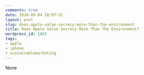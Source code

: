 ```yaml
---
comments: true
date: 2010-09-04 20:07:51
layout: post
slug: does-apple-value-secrecy-more-than-the-environment
title: Does Apple Value Secrecy More Than The Environment?
wordpress_id: 1843
tags:
- apple
- iphone
- sustainablemarketing
---
```


None
